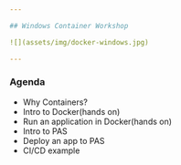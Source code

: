 ```yaml
---

## Windows Container Workshop

![](assets/img/docker-windows.jpg)

---
```

### Agenda

* Why Containers?
* Intro to Docker(hands on)
* Run an application in Docker(hands on)
* Intro to PAS
* Deploy an app to PAS
* CI/CD example
